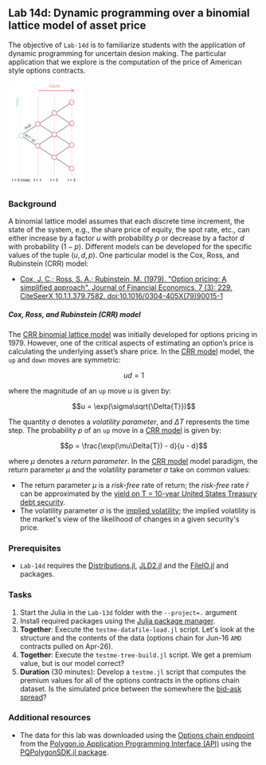## Lab 14d: Dynamic programming over a binomial lattice model of asset price
The objective of `Lab-14d` is to familiarize students with the application of dynamic programming for uncertain desion making. The particular application that we explore is the computation of the price of American style options contracts.  

<img src="./figs/Fig-Binomial-Lattice-Schematic.png" style="margin:auto; width:30%"/>

### Background
A binomial lattice model assumes that each discrete time increment, the state of the system, e.g., the share price of equity, the spot rate, etc., can either increase by a factor $u$ with probability $p$ or decrease by a factor $d$ with probability $(1-p)$. Different models can be developed for the specific values of the tuple $(u,d,p)$. One particular model is the Cox, Ross, and Rubinstein (CRR) model:

* [Cox, J. C.; Ross, S. A.; Rubinstein, M. (1979). "Option pricing: A simplified approach". Journal of Financial Economics. 7 (3): 229. CiteSeerX 10.1.1.379.7582. doi:10.1016/0304-405X(79)90015-1](https://www.sciencedirect.com/science/article/pii/0304405X79900151?via%3Dihub)

##### Cox, Ross, and Rubinstein (CRR) model
The [CRR binomial lattice model](https://en.wikipedia.org/wiki/Binomial_options_pricing_model) was initially developed for options pricing in 1979. However, one of the critical aspects of estimating an option’s price is calculating the underlying asset’s share price. In the [CRR model](https://en.wikipedia.org/wiki/Binomial_options_pricing_model) model, the `up` and `down` moves are symmetric:

$$ud = 1$$

where the magnitude of an `up` move $u$ is given by:

$$u = \exp(\sigma\sqrt{\Delta{T}})$$

The quantity $\sigma$ denotes a _volatility parameter_, and $\Delta{T}$ represents the time step. The probability $p$ of an `up` move in a [CRR model](https://en.wikipedia.org/wiki/Binomial_options_pricing_model) is given by:

$$p = \frac{\exp(\mu\Delta{T}) - d}{u - d}$$

where $\mu$ denotes a _return parameter_. In the [CRR model](https://en.wikipedia.org/wiki/Binomial_options_pricing_model) model paradigm, the return parameter $\mu$ and the volatility parameter $\sigma$ take on common values:
* The return parameter $\mu$ is a _risk-free_ rate of return; the _risk-free_ rate $\bar{r}$ can be approximated by the [yield on T = 10-year United States Treasury debt security](https://ycharts.com/indicators/10_year_treasury_rate). 
* The volatility parameter $\sigma$ is the [implied volatility](https://www.investopedia.com/terms/i/iv.asp); the implied volatility is the market's view of the likelihood of changes in a given security's price.

### Prerequisites
* `Lab-14d` requires the [Distributions.jl](https://github.com/JuliaStats/Distributions.jl), [JLD2.jl](https://github.com/JuliaIO/JLD2.jl) and the [FileIO.jl](https://github.com/JuliaIO/FileIO.jl) and packages.

### Tasks
1. Start the Julia in the `Lab-13d` folder with the `--project=.` argument
1. Install required packages using the [Julia package manager](https://docs.julialang.org/en/v1/stdlib/Pkg/).
1. __Together__: Execute the `testme-datafile-load.jl` script. Let's look at the structure and the contents of the data (options chain for Jun-16 `AMD` contracts pulled on Apr-26).
1. __Together__: Execute the `testme-tree-build.jl` script. We get a premium value, but is our model correct?
1. __Duration__ (30 minutes): Develop a `testme.jl` script that computes the premium values for all of the options contracts in the options chain dataset. Is the simulated price between the somewhere the [bid-ask spread](https://en.wikipedia.org/wiki/Bid–ask_spread)?

### Additional resources
* The data for this lab was downloaded using the [Options chain endpoint](https://polygon.io/docs/options/get_v3_snapshot_options__underlyingasset) from the [Polygon.io Application Programming Interface (API)](https://polygon.io) using the [PQPolygonSDK.jl package](https://github.com/Paliquant/PQPolygonSDK.jl).

